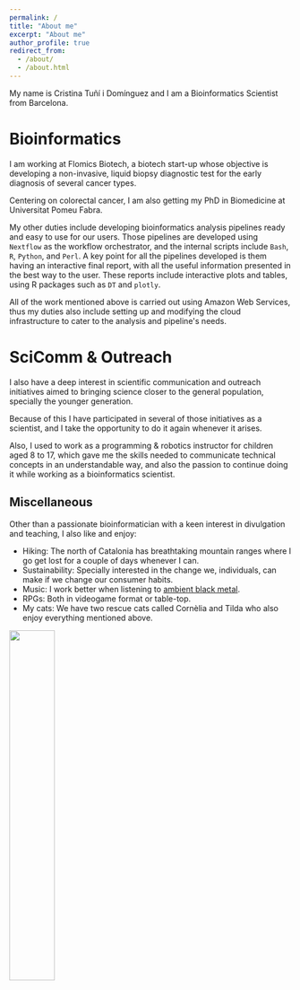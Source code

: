 ```yaml
---
permalink: /
title: "About me"
excerpt: "About me"
author_profile: true
redirect_from: 
  - /about/
  - /about.html
---
```


My name is Cristina Tuñí i Domínguez and I am a Bioinformatics Scientist from Barcelona.

Bioinformatics
======
I am working at Flomics Biotech, a biotech start-up whose objective is developing a non-invasive, liquid biopsy diagnostic test for the early diagnosis of several cancer types. 

Centering on colorectal cancer, I am also getting my PhD in Biomedicine at Universitat Pomeu Fabra.

My other duties include developing bioinformatics analysis pipelines ready and easy to use for our users. Those pipelines are developed using `Nextflow` as the workflow orchestrator, and the internal scripts include `Bash`, `R`, `Python`, and `Perl`. A key point for all the pipelines developed is them having an interactive final report, with all the useful information presented in the best way to the user. These reports include interactive plots and tables, using R packages such as `DT` and `plotly`.

All of the work mentioned above is carried out using Amazon Web Services, thus my duties also include setting up and modifying the cloud infrastructure to cater to the analysis and pipeline's needs.

SciComm & Outreach
======
I also have a deep interest in scientific communication and outreach initiatives aimed to bringing science closer to the general population, specially the younger generation.

Because of this I have participated in several of those initiatives as a scientist, and I take the opportunity to do it again whenever it arises.

Also, I used to work as a programming & robotics instructor for children aged 8 to 17, which gave me the skills needed to communicate technical concepts in an understandable way, and also the passion to continue doing it while working as a bioinformatics scientist.

Miscellaneous
------
Other than a passionate bioinformatician with a keen interest in divulgation and teaching, I also like and enjoy:
* Hiking: The north of Catalonia has breathtaking mountain ranges where I go get lost for a couple of days whenever I can.
* Sustainability: Specially interested in the change we, individuals, can make if we change our consumer habits.
* Music: I work better when listening to [ambient black metal](https://open.spotify.com/playlist/4LZLdTHDi8OD5yNtM74d5j?si=406bf3a9d8e84430).
* RPGs: Both in videogame format or table-top.
* My cats: We have two rescue cats called Cornèlia and Tilda who also enjoy everything mentioned above.

<img src="/images/cornitildi.jpg"  width="40%">


